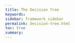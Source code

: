 ```yaml
---
title: The Decision Tree
keywords:
sidebar: framework_sidebar
permalink: decision-tree.html
toc: true
summary:
---
```

